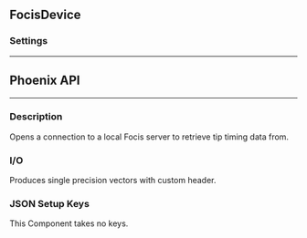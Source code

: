## FocisDevice
### Settings
___
## Phoenix API
___
### Description

Opens a connection to a local Focis server to retrieve tip timing data from.

### I/O

Produces single precision vectors with custom header.

### JSON Setup Keys

This Component takes no keys.



